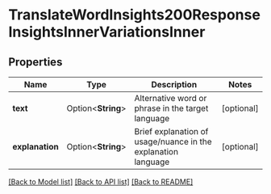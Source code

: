 # TranslateWordInsights200ResponseInsightsInnerVariationsInner

## Properties

Name | Type | Description | Notes
------------ | ------------- | ------------- | -------------
**text** | Option<**String**> | Alternative word or phrase in the target language | [optional]
**explanation** | Option<**String**> | Brief explanation of usage/nuance in the explanation language | [optional]

[[Back to Model list]](../README.md#documentation-for-models) [[Back to API list]](../README.md#documentation-for-api-endpoints) [[Back to README]](../README.md)


